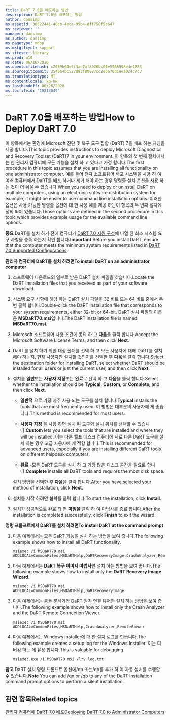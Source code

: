 ```yaml
---
title: DaRT 7.0을 배포하는 방법
description: DaRT 7.0을 배포하는 방법
author: dansimp
ms.assetid: 30522441-40cb-4eca-99b4-dff758f5c647
ms.reviewer: ''
manager: dansimp
ms.author: dansimp
ms.pagetype: mdop
ms.mktglfcycl: support
ms.sitesec: library
ms.prod: w10
ms.date: 06/16/2016
ms.openlocfilehash: c2059b64e5f3ae7af8926bc00e5965598ede4288
ms.sourcegitcommit: 354664bc527d93f80687cd2eba70d1eea024c7c3
ms.translationtype: MT
ms.contentlocale: ko-KR
ms.lasthandoff: 06/26/2020
ms.locfileid: "10813049"
---
```

# <span data-ttu-id="16425-103">DaRT 7.0을 배포하는 방법</span><span class="sxs-lookup"><span data-stu-id="16425-103">How to Deploy DaRT 7.0</span></span>


<span data-ttu-id="16425-104">이 항목에서는 환경에 Microsoft 진단 및 복구 도구 집합 (DaRT) 7을 배포 하는 지침을 제공 합니다.</span><span class="sxs-lookup"><span data-stu-id="16425-104">This topic provides instructions to deploy Microsoft Diagnostics and Recovery Toolset (DaRT)7 in your environment.</span></span> <span data-ttu-id="16425-105">이 항목의 첫 번째 절차에서는 한 관리자 컴퓨터에 모든 기능을 설치 하 고 있다고 가정 합니다.</span><span class="sxs-lookup"><span data-stu-id="16425-105">The first procedure in this topic assumes that you are installing all functionality on one administrator computer.</span></span> <span data-ttu-id="16425-106">예를 들어 전자 소프트웨어 배포 시스템을 사용 하 여 여러 컴퓨터에서 DaRT를 배포 하거나 제거 해야 하는 경우 명령줄 설치 옵션을 사용 하는 것이 더 쉬울 수 있습니다.</span><span class="sxs-lookup"><span data-stu-id="16425-106">When you need to deploy or uninstall DaRT on multiple computers, using an electronic software distribution system for example, it might be easier to use command line installation options.</span></span> <span data-ttu-id="16425-107">이러한 옵션은 사용 가능한 명령줄 옵션에 대 한 사용 예를 제공 하는이 항목의 두 번째 절차에 정의 되어 있습니다.</span><span class="sxs-lookup"><span data-stu-id="16425-107">Those options are defined in the second procedure in this topic which provides example usage for the available command line options.</span></span>

<span data-ttu-id="16425-108">**중요**  DaRT를 설치 하기 전에 컴퓨터가 [DaRT 7.0 지원 구성](dart-70-supported-configurations-dart-7.md)에 나열 된 최소 시스템 요구 사항을 충족 하는지 확인 합니다.</span><span class="sxs-lookup"><span data-stu-id="16425-108">**Important** Before you install DaRT, ensure that the computer meets the minimum system requirements listed in [DaRT 7.0 Supported Configurations](dart-70-supported-configurations-dart-7.md).</span></span>

 

**<span data-ttu-id="16425-109">관리자 컴퓨터에 DaRT를 설치 하려면</span><span class="sxs-lookup"><span data-stu-id="16425-109">To install DaRT on an administrator computer</span></span>**

1.  <span data-ttu-id="16425-110">소프트웨어 다운로드의 일부로 받은 DaRT 설치 파일을 찾습니다.</span><span class="sxs-lookup"><span data-stu-id="16425-110">Locate the DaRT installation files that you received as part of your software download.</span></span>

2.  <span data-ttu-id="16425-111">시스템 요구 사항에 해당 하는 DaRT 설치 파일을 32 비트 또는 64 비트 중에서 두 번 클릭 합니다.</span><span class="sxs-lookup"><span data-stu-id="16425-111">Double-click the DaRT installation file that corresponds to your system requirements, either 32-bit or 64-bit.</span></span> <span data-ttu-id="16425-112">DaRT 설치 파일의 이름은 **MSDaRT70.msi**입니다.</span><span class="sxs-lookup"><span data-stu-id="16425-112">The DaRT installation file is named **MSDaRT70.msi**.</span></span>

3.  <span data-ttu-id="16425-113">Microsoft 소프트웨어 사용 조건에 동의 하 고 **다음**을 클릭 합니다.</span><span class="sxs-lookup"><span data-stu-id="16425-113">Accept the Microsoft Software License Terms, and then click **Next**.</span></span>

4.  <span data-ttu-id="16425-114">DaRT를 설치 하기 위한 대상 폴더를 선택 하 고 모든 사용자에 대해 DaRT를 설치 해야 하는지, 현재 사용자만 설치할 것인지를 선택한 후 **다음**을 클릭 합니다.</span><span class="sxs-lookup"><span data-stu-id="16425-114">Select the destination folder for installing DaRT, select whether DaRT should be installed for all users or just the current user, and then click **Next**.</span></span>

5.  <span data-ttu-id="16425-115">설치를 **일반**또는 **사용자 지정**또는 **완료**로 선택 하 고 **다음**을 클릭 합니다.</span><span class="sxs-lookup"><span data-stu-id="16425-115">Select whether the installation should be **Typical**, **Custom**, or **Complete**, and then click **Next**.</span></span>

    -   <span data-ttu-id="16425-116">**일반적** 으로 가장 자주 사용 되는 도구를 설치 합니다.</span><span class="sxs-lookup"><span data-stu-id="16425-116">**Typical** installs the tools that are most frequently used.</span></span> <span data-ttu-id="16425-117">이 방법은 대부분의 사용자에 게 좋습니다.</span><span class="sxs-lookup"><span data-stu-id="16425-117">This method is recommended for most users.</span></span>

    -   <span data-ttu-id="16425-118">**사용자 지정** 을 사용 하면 설치 된 도구와 설치 위치를 선택할 수 있습니다.</span><span class="sxs-lookup"><span data-stu-id="16425-118">**Custom** lets you select the tools that are installed and where they will be installed.</span></span> <span data-ttu-id="16425-119">이는 다른 헬프 데스크 컴퓨터에 서로 다른 DaRT 도구를 설치 하는 경우 고급 사용자에 게 적합 합니다.</span><span class="sxs-lookup"><span data-stu-id="16425-119">This is recommended for advanced users, especially if you are installing different DaRT tools on different helpdesk computers.</span></span>

    -   <span data-ttu-id="16425-120">**완료** -모든 DaRT 도구를 설치 하 고 가장 많은 디스크 공간을 필요로 합니다.</span><span class="sxs-lookup"><span data-stu-id="16425-120">**Complete** installs all DaRT tools and requires the most disk space.</span></span>

    <span data-ttu-id="16425-121">설치 방법을 선택한 후 **다음**을 클릭 합니다.</span><span class="sxs-lookup"><span data-stu-id="16425-121">After you have selected your method of installation, click **Next**.</span></span>

6.  <span data-ttu-id="16425-122">설치를 시작 하려면 **설치**를 클릭 합니다.</span><span class="sxs-lookup"><span data-stu-id="16425-122">To start the installation, click **Install**.</span></span>

7.  <span data-ttu-id="16425-123">설치가 성공적으로 완료 되 면 **마침을** 클릭 하 여 마법사를 종료 합니다.</span><span class="sxs-lookup"><span data-stu-id="16425-123">After the installation is completed successfully, click **Finish** to exit the wizard.</span></span>

**<span data-ttu-id="16425-124">명령 프롬프트에서 DaRT를 설치 하려면</span><span class="sxs-lookup"><span data-stu-id="16425-124">To install DaRT at the command prompt</span></span>**

1.  <span data-ttu-id="16425-125">다음 예제에서는 모든 DaRT 기능을 설치 하는 방법을 보여 줍니다.</span><span class="sxs-lookup"><span data-stu-id="16425-125">The following example shows how to install all DaRT functionality.</span></span>

    ``` syntax
    msiexec /i MSDaRT70.msi ADDLOCAL=CommonFiles,MSDaRTHelp,DaRTRecoveryImage,CrashAnalyzer,RemoteViewer 
    ```

2.  <span data-ttu-id="16425-126">다음 예제에서는 **DaRT 복구 이미지 마법사**만 설치 하는 방법을 보여 줍니다.</span><span class="sxs-lookup"><span data-stu-id="16425-126">The following example shows how to install only the **DaRT Recovery Image Wizard**.</span></span>

    ``` syntax
    msiexec /i MSDaRT70.msi ADDLOCAL=CommonFiles,MSDaRTHelp,DaRTRecoveryImage
    ```

3.  <span data-ttu-id="16425-127">다음 예제에서는 충돌 분석기와 DaRT 원격 연결 뷰어만 설치 하는 방법을 보여 줍니다.</span><span class="sxs-lookup"><span data-stu-id="16425-127">The following example shows how to install only the Crash Analyzer and the DaRT Remote Connection Viewer.</span></span>

    ``` syntax
    msiexec /i MSDaRT70.msi ADDLOCAL=CommonFiles,MSDaRTHelp,CrashAnalyzer,RemoteViewer 
    ```

4.  <span data-ttu-id="16425-128">다음 예제에서는 Windows Installer에 대 한 설치 로그를 만듭니다.</span><span class="sxs-lookup"><span data-stu-id="16425-128">The following example creates a setup log for the Windows Installer.</span></span> <span data-ttu-id="16425-129">이는 디버깅 하는 데 유용 합니다.</span><span class="sxs-lookup"><span data-stu-id="16425-129">This is valuable for debugging.</span></span>

    ``` syntax
    msiexec.exe /i MSDaRT70.msi /l*v log.txt 
    ```

<span data-ttu-id="16425-130">**참고**  DaRT 설치 명령 프롬프트 옵션에/qn 또는/qb를 추가 하 여 자동 설치를 수행할 수 있습니다.</span><span class="sxs-lookup"><span data-stu-id="16425-130">**Note** You can add /qn or /qb to any of the DaRT installation command prompt options to perform a silent installation.</span></span>

 

## <span data-ttu-id="16425-131">관련 항목</span><span class="sxs-lookup"><span data-stu-id="16425-131">Related topics</span></span>


[<span data-ttu-id="16425-132">관리자 컴퓨터에 DaRT 7.0 배포</span><span class="sxs-lookup"><span data-stu-id="16425-132">Deploying DaRT 7.0 to Administrator Computers</span></span>](deploying-dart-70-to-administrator-computers-dart-7.md)

 

 





